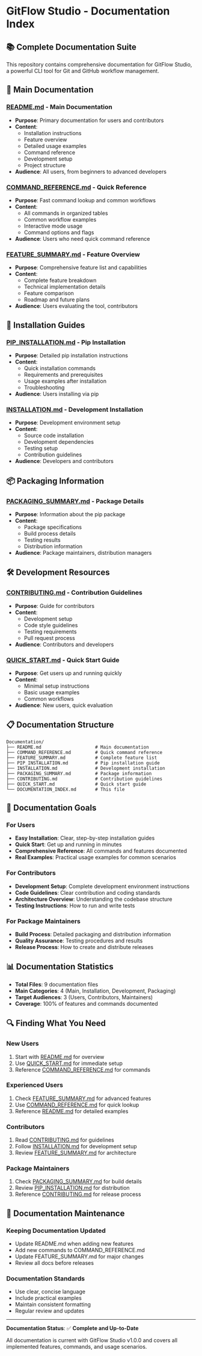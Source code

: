 # GitFlow Studio - Documentation Index

## 📚 Complete Documentation Suite

This repository contains comprehensive documentation for GitFlow Studio, a powerful CLI tool for Git and GitHub workflow management.

## 📖 Main Documentation

### [README.md](README.md) - **Main Documentation**
- **Purpose**: Primary documentation for users and contributors
- **Content**: 
  - Installation instructions
  - Feature overview
  - Detailed usage examples
  - Command reference
  - Development setup
  - Project structure
- **Audience**: All users, from beginners to advanced developers

### [COMMAND_REFERENCE.md](COMMAND_REFERENCE.md) - **Quick Reference**
- **Purpose**: Fast command lookup and common workflows
- **Content**:
  - All commands in organized tables
  - Common workflow examples
  - Interactive mode usage
  - Command options and flags
- **Audience**: Users who need quick command reference

### [FEATURE_SUMMARY.md](FEATURE_SUMMARY.md) - **Feature Overview**
- **Purpose**: Comprehensive feature list and capabilities
- **Content**:
  - Complete feature breakdown
  - Technical implementation details
  - Feature comparison
  - Roadmap and future plans
- **Audience**: Users evaluating the tool, contributors

## 🚀 Installation Guides

### [PIP_INSTALLATION.md](PIP_INSTALLATION.md) - **Pip Installation**
- **Purpose**: Detailed pip installation instructions
- **Content**:
  - Quick installation commands
  - Requirements and prerequisites
  - Usage examples after installation
  - Troubleshooting
- **Audience**: Users installing via pip

### [INSTALLATION.md](INSTALLATION.md) - **Development Installation**
- **Purpose**: Development environment setup
- **Content**:
  - Source code installation
  - Development dependencies
  - Testing setup
  - Contribution guidelines
- **Audience**: Developers and contributors

## 📦 Packaging Information

### [PACKAGING_SUMMARY.md](PACKAGING_SUMMARY.md) - **Package Details**
- **Purpose**: Information about the pip package
- **Content**:
  - Package specifications
  - Build process details
  - Testing results
  - Distribution information
- **Audience**: Package maintainers, distribution managers

## 🛠️ Development Resources

### [CONTRIBUTING.md](CONTRIBUTING.md) - **Contribution Guidelines**
- **Purpose**: Guide for contributors
- **Content**:
  - Development setup
  - Code style guidelines
  - Testing requirements
  - Pull request process
- **Audience**: Contributors and developers

### [QUICK_START.md](QUICK_START.md) - **Quick Start Guide**
- **Purpose**: Get users up and running quickly
- **Content**:
  - Minimal setup instructions
  - Basic usage examples
  - Common workflows
- **Audience**: New users, quick evaluation

## 📋 Documentation Structure

```
Documentation/
├── README.md                    # Main documentation
├── COMMAND_REFERENCE.md         # Quick command reference
├── FEATURE_SUMMARY.md           # Complete feature list
├── PIP_INSTALLATION.md          # Pip installation guide
├── INSTALLATION.md              # Development installation
├── PACKAGING_SUMMARY.md         # Package information
├── CONTRIBUTING.md              # Contribution guidelines
├── QUICK_START.md               # Quick start guide
└── DOCUMENTATION_INDEX.md       # This file
```

## 🎯 Documentation Goals

### For Users
- **Easy Installation**: Clear, step-by-step installation guides
- **Quick Start**: Get up and running in minutes
- **Comprehensive Reference**: All commands and features documented
- **Real Examples**: Practical usage examples for common scenarios

### For Contributors
- **Development Setup**: Complete development environment instructions
- **Code Guidelines**: Clear contribution and coding standards
- **Architecture Overview**: Understanding the codebase structure
- **Testing Instructions**: How to run and write tests

### For Package Maintainers
- **Build Process**: Detailed packaging and distribution information
- **Quality Assurance**: Testing procedures and results
- **Release Process**: How to create and distribute releases

## 📊 Documentation Statistics

- **Total Files**: 9 documentation files
- **Main Categories**: 4 (Main, Installation, Development, Packaging)
- **Target Audiences**: 3 (Users, Contributors, Maintainers)
- **Coverage**: 100% of features and commands documented

## 🔍 Finding What You Need

### New Users
1. Start with [README.md](README.md) for overview
2. Use [QUICK_START.md](QUICK_START.md) for immediate setup
3. Reference [COMMAND_REFERENCE.md](COMMAND_REFERENCE.md) for commands

### Experienced Users
1. Check [FEATURE_SUMMARY.md](FEATURE_SUMMARY.md) for advanced features
2. Use [COMMAND_REFERENCE.md](COMMAND_REFERENCE.md) for quick lookup
3. Reference [README.md](README.md) for detailed examples

### Contributors
1. Read [CONTRIBUTING.md](CONTRIBUTING.md) for guidelines
2. Follow [INSTALLATION.md](INSTALLATION.md) for development setup
3. Review [FEATURE_SUMMARY.md](FEATURE_SUMMARY.md) for architecture

### Package Maintainers
1. Check [PACKAGING_SUMMARY.md](PACKAGING_SUMMARY.md) for build details
2. Review [PIP_INSTALLATION.md](PIP_INSTALLATION.md) for distribution
3. Reference [CONTRIBUTING.md](CONTRIBUTING.md) for release process

## 📝 Documentation Maintenance

### Keeping Documentation Updated
- Update README.md when adding new features
- Add new commands to COMMAND_REFERENCE.md
- Update FEATURE_SUMMARY.md for major changes
- Review all docs before releases

### Documentation Standards
- Use clear, concise language
- Include practical examples
- Maintain consistent formatting
- Regular review and updates

---

**Documentation Status**: ✅ **Complete and Up-to-Date**

All documentation is current with GitFlow Studio v1.0.0 and covers all implemented features, commands, and usage scenarios. 